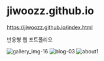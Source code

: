 # jiwoozz.github.io


https://jiwoozz.github.io/index.html

반응형 웹 포트폴리오


![gallery_img-16](https://user-images.githubusercontent.com/124217541/231062203-edce4295-c786-41a2-aa19-417e20aa0a99.jpg)
![blog-03](https://user-images.githubusercontent.com/124217541/231062404-f66d8919-47d9-488a-a8c4-e48e66b2f43d.jpg)
![about1](https://github.com/jiwoozz/jiwoozz.github.io/assets/124217541/da7fb3a7-530c-40e8-a562-8bfe55387a84)
